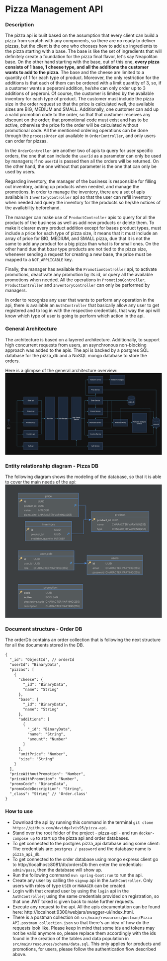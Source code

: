 # Pizza Management API

### Description

The pizza api is built based on the assumption that every client can build a pizza from scratch with any components, so there are no ready to deliver pizzas, but the client is the one who chooses how to add up ingredients to the pizza starting with a base.
The base is like the set of ingredients that will definitely create a foundation for the pizza final flavor, let's say Neapolitan base. On the other hand starting with the base, out of this one, **every pizza consists of 1 base, 1 cheese type, and all the additions 
the customer wants to add to the pizza.** The base and the cheese are limited to a quantity of 1 for each type of product. Moreover, the only restriction for the additions is that each of them can be ordered with a limit quantity of 3, so, if a customer wants a peperoni addition, he/she can only order up to 3 additions of peperoni. Of course, the customer is limited
by the available inventory for each type of product. The customer must include the pizza size in the order request so that the price is calculated well, the available sizes are BIG, MEDIUM and SMALL. 
Additionally, one customer can add up a valid promotion code to the order, so that that customer receives any discount on the order; that promotional code must exist and has to be active, otherwise the price fo the order will be calculated without promotional code. All the mentioned ordering operations can be done through the `processOrder` api available in `OrderController`, and only users can order for pizzas.

In the `OrderController` are another two of apis to query for user specific orders, the one that can include the `userId` as a parameter can only be used by managers; if no `userId` is passed then all the orders will be returned. On the other hand, the one without that parameter is the one that can only be used by users.

Regarding inventory, the manager of the business is responsible for filling out inventory, adding up products when needed, and manage the promotions. In order to manage the inventory, there are a set of apis available in `InventoryController` api so that the user can refill inventory when needed and query the inventory for the products so he/she notices of the availability beforehand.

The manager can make use of `ProductController` apis to query for all the products of the business as well as add new products or delete them. To make it clearer every product addition except for bases product types, must include a price for each type of pizza size, it means that it must include an array of price for BIG, MEDIUM, and SMALL pizza, due that it is not the same to add any product for a big pizza than what is for small ones.
On the other hand due that _base_ type products are not tied to the pizza size, whenever sending a request for creating a new base, the price must be mapped to a `NOT_APPLICABLE` key.

Finally, the manager has available the `PromotionController` api, to activate promotions, deactivate any promotion by its id, or query all the available promotions when needed. All the operations in `PromotionController`, `ProductController` and `InventoryController` can only be performed by managers.

In order to recognize any user that wants to perform any operation in the api, there is available an `AuthController` that basically allow any user to get registered and to log in with the respective credentials, that way the api will know which type of user is going to perform which action in the api.

### General Architecture
The architecture is based on a layered architecture. Additionally, to support high concurrent requests from users, an asynchronous non-blocking approach was added to the apis. The api is backed by a postgres SQL database for the pizza_db and a NoSQL mongo database to store the orders.

Here is a glimpse of the general architecture overview:
![Diagram](src/main/resources/images/architecture_overview.png)

### Entity relationship diagram - Pizza DB

The following diagram shows the modeling of the database, so that it is able to cover the main needs of the api:
![Diagram](src/main/resources/images/EER_diagram.png)

### Document structure - Order DB
The orderDb contains an order collection that is following the next structure for all the documents stored in the DB.
```
{
  "_id": "ObjectId", // orderId
  "userId": "BinaryData",
  "pizzas": [
    {
      "cheese": {
        "_id": "BinaryData",
        "name": "String"
      },
      "base": {
        "_id": "BinaryData",
        "name": "String"
      },
      "additions": [
        {
          "_id": "BinaryData",
          "name": "String",
          "amount": "Number"
        }
      ],
      "unitPrice": "Number",
      "size": "String"
    }
  ],
  "priceWithoutPromotion": "Number",
  "priceWithPromotion": "Number",
  "promoCode": "BinaryData",
  "promoCodeDescription": "String",
  "_class": "String" // 'Order.class'
}
```

### How to use
* Download the api by running this command in the terminal `git clone https://github.com/davidgalvis95/pizza-api`.
* Stand over the root folder of the project - pizza-api - and run `docker-compose up` to start up the pizza api and order databases.
* To get connected to the postgres pizza_api database using some client: The credentials are: `postgres / password` and the database name is `pizza_api_db`.
* To get connected to the order database using mongo express client go to http://localhost:8081/db/ordersDb then enter the credentials: `admin/pass`, then the database will show up.
* Run the following command `mvn spring-boot:run` to run the api.
* Create any user by calling the `signup` api in the `AuthController`. Only users with roles of type `USER` or `MANAGER` can be created.
* Login with that created user by using the `login` api in the `AuthController`; using the same credentials provided on registration, so that one JWT toked is given back to make further requests.
* Execute any request to the api. All the apis documentation can be found here: http://localhost:9300/webjars/swagger-ui/index.html.
* There is a postman collection on `src/main/resources/postman/Pizza API.postman_collection.json` so that there's an idea of how do the requests look like. Please keep in mind that some ids and tokens may not be valid anymore so, please replace them accordingly with the ids found in the creation of the tables and data population in `src/main/resources/schema/data.sql`. 
This only applies for products and promotions, for users, please follow the authentication flow described above.




